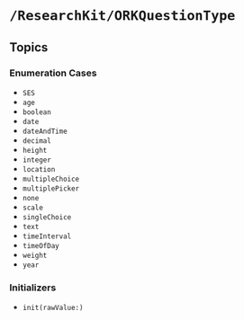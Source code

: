 # ``/ResearchKit/ORKQuestionType``

<!-- The content below this line is auto-generated and is redundant. You should either incorporate it into your content above this line or delete it. -->

## Topics

### Enumeration Cases

- ``SES``
- ``age``
- ``boolean``
- ``date``
- ``dateAndTime``
- ``decimal``
- ``height``
- ``integer``
- ``location``
- ``multipleChoice``
- ``multiplePicker``
- ``none``
- ``scale``
- ``singleChoice``
- ``text``
- ``timeInterval``
- ``timeOfDay``
- ``weight``
- ``year``

### Initializers

- ``init(rawValue:)``